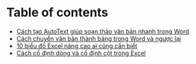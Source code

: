 # Table of contents

* [Cách tạo AutoText giúp soạn thảo văn bản nhanh trong Word](README.md)
* [Cách chuyển văn bản thành bảng trong Word và ngược lại](cach-chuyen-van-ban-thanh-bang-trong-word-va-nguoc-lai.md)
* [10 biểu đồ Excel nâng cao ai cũng cần biết](10-bieu-do-excel-nang-cao-ai-cung-can-biet.md)
* [Cách cố định dòng và cố định cột trong Excel](cach-co-dinh-dong-va-co-dinh-cot-trong-excel.md)

